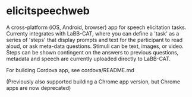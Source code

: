 # elicitspeechweb

A cross-platform (iOS, Android, browser) app for speech elicitation tasks. Currenty integrates with LaBB-CAT, where you can define a 'task' as a series of 'steps' that display prompts and text for the participant to read aloud, or ask meta-data questions. Stimuli can be text, images, or video. Steps can be shown contingent on the answers to previous questions, metadata and speech are currently uploaded directly to LaBB-CAT.

For building Cordova app, see cordova/README.md

(Previously also supported building a Chrome app version, but Chrome apps are now deprecated)

